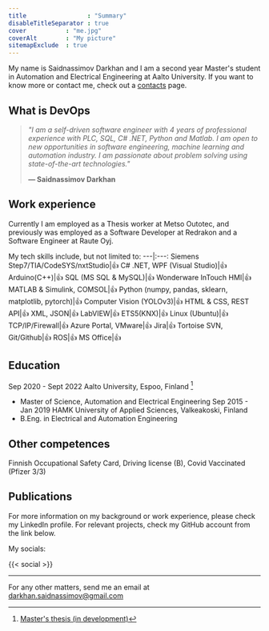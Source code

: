 ```yaml
---
title                 : "Summary"
disableTitleSeparator : true
cover           : "me.jpg"
coverAlt        : "My picture"
sitemapExclude  : true
---
```


My name is Saidnassimov Darkhan and I am a second year Master's student in Automation and Electrical Engineering at Aalto University. If you want to know more or contact me, check out a [contacts](contacts/) page.

## What is DevOps

> *"I am a self-driven software engineer with 4 years of professional experience with PLC, SQL, C# .NET, Python and Matlab. I am open to new opportunities in software engineering, machine learning and automation industry. I am passionate about problem solving using state-of-the-art technologies."*
>
> **— Saidnassimov Darkhan**


## Work experience
Currently I am employed as a Thesis worker at Metso Outotec,  and previously was employed as a Software Developer at Redrakon and a Software Engineer at Raute Oyj.

My tech skills include, but not limited to:
---|:---:
Siemens Step7/TIA/CodeSYS/nxtStudio|:thumbsup:
C# .NET, WPF (Visual Studio)|:thumbsup:
Arduino(C++)|:thumbsup:
SQL (MS SQL & MySQL)|:thumbsup:
Wonderware InTouch HMI|:thumbsup:
MATLAB & Simulink, COMSOL|:thumbsup:
Python (numpy, pandas, sklearn, matplotlib, pytorch)|:thumbsup:
Computer Vision (YOLOv3)|:thumbsup:
HTML & CSS, REST API|:thumbsup:
XML, JSON|:thumbsup:
LabVIEW|:thumbsup:
ETS5(KNX)|:thumbsup:
Linux (Ubuntu)|:thumbsup:
TCP/IP/Firewall|:thumbsup:
Azure Portal, VMware|:thumbsup:
Jira|:thumbsup:
Tortoise SVN, Git/Github|:thumbsup:
ROS|:thumbsup:
MS Office|:thumbsup:

## Education
Sep 2020 - Sept 2022 Aalto University, Espoo, Finland [^1]
- Master of Science, Automation and Electrical Engineering
Sep 2015 - Jan 2019 HAMK University of Applied Sciences, Valkeakoski, Finland
- B.Eng. in Electrical and Automation Engineering

## Other competences

Finnish Occupational Safety Card, Driving license (B), Covid Vaccinated (Pfizer 3/3)

## Publications
[^1]: [Master's thesis (in development)](https://github.com/darkhan-s/master-thesis-equipment-detection)

For more information on my background or work experience, please check my LinkedIn profile. For relevant projects, check my GitHub account from the link below.

My socials: 

{{< social >}}

---

For any other matters, send me an email at <darkhan.saidnassimov@gmail.com>